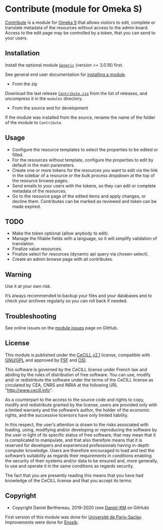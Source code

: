 Contribute (module for Omeka S)
===============================

[Contribute] is a module for [Omeka S] that allows visitors to edit, complete or
translate metadata of the resources without access to the admin board. Access to
the edit page may be controlled by a token, that you can send to your users.


Installation
------------

Install the optional module [`Generic`] (version >= 3.0.16) first.

See general end user documentation for [installing a module].

* From the zip

Download the last release [`Contribute.zip`] from the list of releases, and
uncompress it in the `modules` directory.

* From the source and for development

If the module was installed from the source, rename the name of the folder of
the module to `Contribute`.


Usage
-----

- Configure the resource templates to select the properties to be edited or
  filled.
- For the resources without template, configure the properties to edit by
  default in the main parameters.
- Create one or more tokens for the resources you want to edit via the link
  in the sidebar of a resource or the bulk process dropdown at the top of the
  resource browse pages.
- Send emails to your users with the tokens, so they can edit or complete
  metadata of the resources.
- Go to the resource page of the edited items and apply changes, or decline
  them. Contributes can be marked as reviewed and token can be made expired.


TODO
----

- Make the token optional (allow anybody to edit).
- Manage the fillable fields with a language, so it will simplify validation of
  translation.
- Finalize value resources.
- Finalize select for resources (dynamic api query via chosen-select).
- Create an admin browse page with all contributes.


Warning
-------

Use it at your own risk.

It’s always recommended to backup your files and your databases and to check
your archives regularly so you can roll back if needed.


Troubleshooting
---------------

See online issues on the [module issues] page on GitHub.


License
-------

This module is published under the [CeCILL v2.1] license, compatible with
[GNU/GPL] and approved by [FSF] and [OSI].

This software is governed by the CeCILL license under French law and abiding by
the rules of distribution of free software. You can use, modify and/ or
redistribute the software under the terms of the CeCILL license as circulated by
CEA, CNRS and INRIA at the following URL "http://www.cecill.info".

As a counterpart to the access to the source code and rights to copy, modify and
redistribute granted by the license, users are provided only with a limited
warranty and the software’s author, the holder of the economic rights, and the
successive licensors have only limited liability.

In this respect, the user’s attention is drawn to the risks associated with
loading, using, modifying and/or developing or reproducing the software by the
user in light of its specific status of free software, that may mean that it is
complicated to manipulate, and that also therefore means that it is reserved for
developers and experienced professionals having in-depth computer knowledge.
Users are therefore encouraged to load and test the software’s suitability as
regards their requirements in conditions enabling the security of their systems
and/or data to be ensured and, more generally, to use and operate it in the same
conditions as regards security.

The fact that you are presently reading this means that you have had knowledge
of the CeCILL license and that you accept its terms.


Copyright
---------

* Copyright Daniel Berthereau, 2019-2020 (see [Daniel-KM] on GitHub)

First version of this module was done for [Université de Paris-Saclay].
Improvements were done for [Enssib].


[Contribute]: https://github.com/Daniel-KM/Omeka-S-module-Contribute
[Omeka S]: https://omeka.org/s
[Contribute]: https://github.com/Daniel-KM/Omeka-S-module-Contribute
[`Generic`]: https://github.com/Daniel-KM/Omeka-S-module-Generic
[`Contribute.zip`]: https://github.com/Daniel-KM/Omeka-S-module-Contribute/releases
[Installing a module]: http://dev.omeka.org/docs/s/user-manual/modules/#installing-modules
[module issues]: https://github.com/Daniel-KM/Omeka-S-module-Contribute/issues
[CeCILL v2.1]: https://www.cecill.info/licences/Licence_CeCILL_V2.1-en.html
[GNU/GPL]: https://www.gnu.org/licenses/gpl-3.0.html
[FSF]: https://www.fsf.org
[OSI]: http://opensource.org
[Université de Paris-Saclay]: https://www.universite-paris-saclay.fr
[Enssib]: https://www.enssib.fr
[Daniel-KM]: https://github.com/Daniel-KM "Daniel Berthereau"
